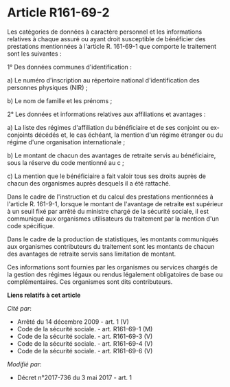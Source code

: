 # Article R161-69-2

Les catégories de données à caractère personnel et les informations relatives à chaque assuré ou ayant droit susceptible de
bénéficier des prestations mentionnées à l'article R. 161-69-1 que comporte le traitement sont les suivantes : 

1° Des données communes d'identification : 

a) Le numéro d'inscription au répertoire national d'identification des personnes physiques (NIR) ; 

b) Le nom de famille et les prénoms ; 

2° Les données et informations relatives aux affiliations et avantages : 

a) La liste des régimes d'affiliation du bénéficiaire et de ses conjoint ou ex-conjoints décédés et, le cas échéant, la
mention d'un régime étranger ou du régime d'une organisation internationale ; 

b) Le montant de chacun des avantages de retraite servis au bénéficiaire, sous la réserve du code mentionné au c ; 

c) La mention que le bénéficiaire a fait valoir tous ses droits auprès de chacun des organismes auprès desquels il a été
rattaché. 

Dans le cadre de l'instruction et du calcul des prestations mentionnées à l'article R. 161-9-1, lorsque le montant de
l'avantage de retraite est supérieur à un seuil fixé par arrêté du ministre chargé de la sécurité sociale, il est communiqué
aux organismes utilisateurs du traitement par la mention d'un code spécifique. 

Dans le cadre de la production de statistiques, les montants communiqués aux organismes contributeurs du traitement sont les
montants de chacun des avantages de retraite servis sans limitation de montant. 

Ces informations sont fournies par les organismes ou services chargés de la gestion des régimes légaux ou rendus légalement
obligatoires de base ou complémentaires. Ces organismes sont dits contributeurs.

**Liens relatifs à cet article**

_Cité par_:

  - Arrêté du 14 décembre 2009 - art. 1 (V)
  - Code de la sécurité sociale. - art. R161-69-1 (M)
  - Code de la sécurité sociale. - art. R161-69-3 (V)
  - Code de la sécurité sociale. - art. R161-69-4 (V)
  - Code de la sécurité sociale. - art. R161-69-6 (V)

_Modifié par_:

  - Décret n°2017-736 du 3 mai 2017 - art. 1
